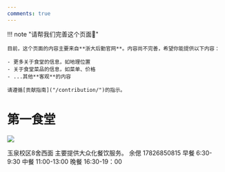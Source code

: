 ```yaml
---
comments: true
---
```


!!! note "请帮我们完善这个页面🙏"

    目前，这个页面的内容主要来自**浙大后勤官网**。内容尚不完善，希望你能提供以下内容：

    - 更多关于食堂的信息，如地理位置
    - 关于食堂菜品的信息，如菜单、价格
    - ...其他**客观**的内容

    请遵循[贡献指南]("/contribution/")的指示。

# 第一食堂



![](https://zulg.zju.edu.cn/__local/6/47/BD/BEB4DEFAAEC07C80942C6D74B00_4FDFF9AB_7B6F.png)

玉泉校区8舍西面
主要提供大众化餐饮服务。
余偲
17826850815
早餐 6:30-9:30
中餐 11:00-13:00
晚餐 16:30-19：00
